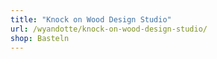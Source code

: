 ```yaml
---
title: "Knock on Wood Design Studio"
url: /wyandotte/knock-on-wood-design-studio/
shop: Basteln
---
```

